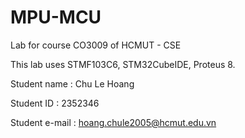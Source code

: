 # MPU-MCU
Lab for course CO3009 of HCMUT - CSE 

This lab uses STMF103C6, STM32CubeIDE, Proteus 8. 

Student name : Chu Le Hoang

Student ID : 2352346

Student e-mail : hoang.chule2005@hcmut.edu.vn


